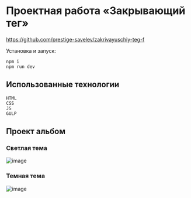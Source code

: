 # Проектная работа «Закрывающий тег»
https://github.com/prestige-savelev/zakrivayuschiy-teg-f

Установка и запуск:
```
npm i
npm run dev
```

## Использованные технологии
```
HTML
CSS
JS
GULP
```
## Проект альбом
### Светлая тема
![image](https://github.com/prestige-savelev/zakrivayuschiy-teg-f/assets/161215689/471f8cb2-49df-42d2-9fce-b8096f9f1d87)
### Темная тема
![image](https://github.com/prestige-savelev/zakrivayuschiy-teg-f/assets/161215689/c3e0bc95-d268-41a7-90e1-48b02ab8b31f)


